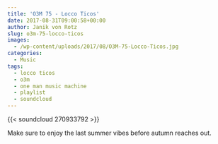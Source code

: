 ```yaml
---
title: 'O3M 75 - Locco Ticos'
date: 2017-08-31T09:00:58+00:00
author: Janik von Rotz
slug: o3m-75-locco-ticos
images:
  - /wp-content/uploads/2017/08/O3M-75-Locco-Ticos.jpg
categories:
  - Music
tags:
  - locco ticos
  - o3m
  - one man music machine
  - playlist
  - soundcloud
---
```

{{< soundcloud 270933792 >}}

Make sure to enjoy the last summer vibes before autumn reaches out.
